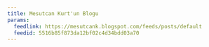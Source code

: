 ```yaml
---
title: Mesutcan Kurt'un Blogu
params:
  feedlink: https://mesutcank.blogspot.com/feeds/posts/default
  feedid: 5516b85f873da12bf02c4d34bdd03a70
---
```

